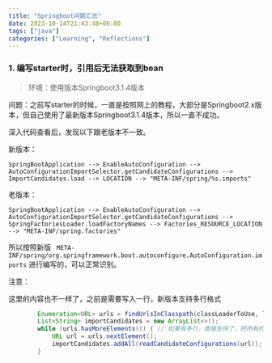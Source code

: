```yaml
---
title: "Springboot问题汇总"
date: 2023-10-14T21:43:48+08:00
tags: ["java"]
categories: ["Learning", "Reflections"]
---
```


### 1. 编写starter时，引用后无法获取到bean

> 环境：使用版本Springboot3.1.4版本

问题：之前写starter的时候，一直是按照网上的教程，大部分是Springboot2.x版本，但自己使用了最新版本Springboot3.1.4版本，所以一直不成功。

深入代码查看后，发现以下跟老版本不一致。

新版本：

```
SpringBootApplication --> EnableAutoConfiguration --> AutoConfigurationImportSelector.getCandidateConfigurations --> ImportCandidates.load --> LOCATION --> "META-INF/spring/%s.imports"
```

老版本：

```
SpringBootApplication --> EnableAutoConfiguration --> AutoConfigurationImportSelector.getCandidateConfigurations --> SpringFactoriesLoader.loadFactoryNames --> Factories_RESOURCE_LOCATION --> "META-INF/spring.factories"
```

所以按照新版 ` META-INF/spring/org.springframework.boot.autoconfigure.AutoConfiguration.imports` 进行编写的，可以正常识别。

注意：

这里的内容也不一样了，之前是需要写入一行，新版本支持多行格式

```java
		Enumeration<URL> urls = findUrlsInClasspath(classLoaderToUse, location);
		List<String> importCandidates = new ArrayList<>();
		while (urls.hasMoreElements()) { // 如果有多行，直接支持了，把所有的都加入到importCandidates中去了
			URL url = urls.nextElement();
			importCandidates.addAll(readCandidateConfigurations(url));
		}
```

